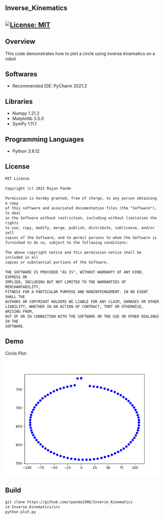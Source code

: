 ## Inverse_Kinematics
[![License: MIT](https://img.shields.io/badge/License-MIT-green.svg)](https://opensource.org/licenses/MIT)
---
## Overview

This code demonstrates how to plot a circle using inverse kinematics on a robot

## Softwares

* Recommended IDE: PyCharm 2021.2

## Libraries

* Numpy 1.21.2
* Matplotlib 3.5.0
* SymPy 1.11.1

## Programming Languages

* Python 3.8.12

## License 

```
MIT License

Copyright (c) 2021 Rajan Pande

Permission is hereby granted, free of charge, to any person obtaining a copy
of this software and associated documentation files (the "Software"), to deal
in the Software without restriction, including without limitation the rights
to use, copy, modify, merge, publish, distribute, sublicense, and/or sell
copies of the Software, and to permit persons to whom the Software is
furnished to do so, subject to the following conditions:

The above copyright notice and this permission notice shall be included in all
copies or substantial portions of the Software.

THE SOFTWARE IS PROVIDED "AS IS", WITHOUT WARRANTY OF ANY KIND, EXPRESS OR
IMPLIED, INCLUDING BUT NOT LIMITED TO THE WARRANTIES OF MERCHANTABILITY,
FITNESS FOR A PARTICULAR PURPOSE AND NONINFRINGEMENT. IN NO EVENT SHALL THE
AUTHORS OR COPYRIGHT HOLDERS BE LIABLE FOR ANY CLAIM, DAMAGES OR OTHER
LIABILITY, WHETHER IN AN ACTION OF CONTRACT, TORT OR OTHERWISE, ARISING FROM,
OUT OF OR IN CONNECTION WITH THE SOFTWARE OR THE USE OR OTHER DEALINGS IN THE 
SOFTWARE.
```

## Demo

Circle Plot:

![ezgif com-gif-maker](media/output.png)

## Build

```
git clone https://github.com/rpande1996/Inverse_Kinematics
cd Inverse_Kinematics/src
python plot.py
```
